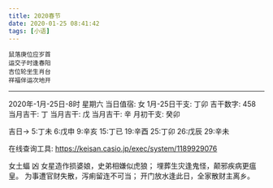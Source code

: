 ```yaml
---
title: 2020春节
date: 2020-01-25 08:41:42
tags: [小语]
---
```


```
鼠落庚位应岁首
运交子时逢春阳
吉位轮坐生肖台
祥福伴运次地开
```

----

2020年-1月-25日-8时
星期六
当日值宿: 女
1月-25日干支: 丁卯
吉干数字: 458
当月吉干: 丁
当月吉干: 戊
当月吉干: 辛
月初干支: 癸卯

吉日-> 5:丁未 6:戊申 9:辛亥 15:丁已 19:辛酉 25:丁卯 26:戊辰 29:辛未

在线查询工具: https://keisan.casio.jp/exec/system/1189929076

女土蝠  凶
女星造作损婆娘，史弟相嫌似虎狼；
埋葬生灾逢鬼怪，颠邪疾病更瘟皇。
为事遭官财失散，泻痢留连不可当；
开门放水逢此日，全家散财主离乡。


